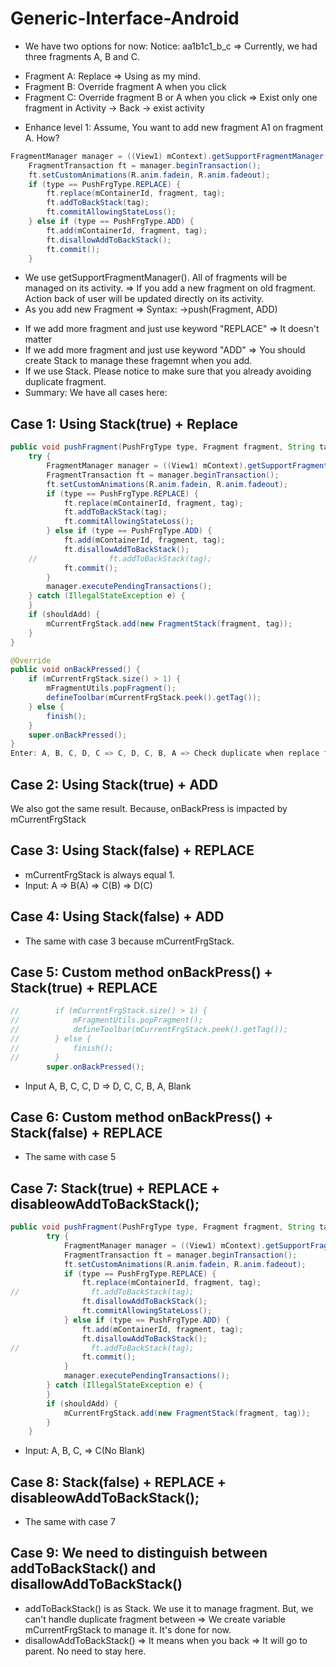 # Generic-Interface-Android
- We have two options for now:
Notice: aa1b1c1_b_c
=> Currently, we had three fragments A, B and C.
+ Fragment A: Replace => Using as my mind.
+ Fragment B: Override fragment A when you click
+ Fragment C: Override fragment B or A when you click
=> Exist only one fragment in Activity -> Back -> exist activity

- Enhance level 1: Assume, You want to add new fragment A1 on fragment A. How?
```java
FragmentManager manager = ((View1) mContext).getSupportFragmentManager();
    FragmentTransaction ft = manager.beginTransaction();
    ft.setCustomAnimations(R.anim.fadein, R.anim.fadeout);
    if (type == PushFrgType.REPLACE) {
        ft.replace(mContainerId, fragment, tag);
        ft.addToBackStack(tag);
        ft.commitAllowingStateLoss();
    } else if (type == PushFrgType.ADD) {
        ft.add(mContainerId, fragment, tag);
        ft.disallowAddToBackStack();
        ft.commit();
    }
```
- We use getSupportFragmentManager(). All of fragments will be managed on its activity. => If you add
a new fragment on old fragment. Action back of user will be updated directly on its activity.
- As you add new Fragment => Syntax: <Activity>->push(Fragment, ADD)
+ If we add more fragment and just use keyword "REPLACE" => It doesn't matter
+ If we add more fragment and just use keyword "ADD" => You should create Stack to manage these fragemnt
when you add.
+ If we use Stack. Please notice to make sure that you already avoiding duplicate fragment.
+ Summary: We have all cases here:
## Case 1: Using Stack(true) + Replace
```java
public void pushFragment(PushFrgType type, Fragment fragment, String tag, boolean shouldAdd) {
    try {
        FragmentManager manager = ((View1) mContext).getSupportFragmentManager();
        FragmentTransaction ft = manager.beginTransaction();
        ft.setCustomAnimations(R.anim.fadein, R.anim.fadeout);
        if (type == PushFrgType.REPLACE) {
            ft.replace(mContainerId, fragment, tag);
            ft.addToBackStack(tag);
            ft.commitAllowingStateLoss();
        } else if (type == PushFrgType.ADD) {
            ft.add(mContainerId, fragment, tag);
            ft.disallowAddToBackStack();
    //                ft.addToBackStack(tag);
            ft.commit();
        }
        manager.executePendingTransactions();
    } catch (IllegalStateException e) {
    }
    if (shouldAdd) {
        mCurrentFrgStack.add(new FragmentStack(fragment, tag));
    }
}

@Override
public void onBackPressed() {
    if (mCurrentFrgStack.size() > 1) {
        mFragmentUtils.popFragment();
        defineToolbar(mCurrentFrgStack.peek().getTag());
    } else {
        finish();
    }
    super.onBackPressed();
}
Enter: A, B, C, D, C => C, D, C, B, A => Check duplicate when replace fragment. By the way, remove old fragment.
```

## Case 2: Using Stack(true) + ADD
We also got the same result. Because, onBackPress is impacted by mCurrentFrgStack
## Case 3: Using Stack(false) + REPLACE
- mCurrentFrgStack is always equal  1.
- Input: A => B(A) => C(B) => D(C)
## Case 4: Using Stack(false) + ADD
- The same with case 3 because mCurrentFrgStack.
## Case 5: Custom method onBackPress() + Stack(true) + REPLACE
```java
//        if (mCurrentFrgStack.size() > 1) {
//            mFragmentUtils.popFragment();
//            defineToolbar(mCurrentFrgStack.peek().getTag());
//        } else {
//            finish();
//        }
        super.onBackPressed();
```
- Input A, B, C, C, D => D, C, C, B, A, Blank
## Case 6: Custom method onBackPress() + Stack(false) + REPLACE
- The same with case 5
## Case 7: Stack(true) + REPLACE + disableowAddToBackStack();
```java
public void pushFragment(PushFrgType type, Fragment fragment, String tag, boolean shouldAdd) {
        try {
            FragmentManager manager = ((View1) mContext).getSupportFragmentManager();
            FragmentTransaction ft = manager.beginTransaction();
            ft.setCustomAnimations(R.anim.fadein, R.anim.fadeout);
            if (type == PushFrgType.REPLACE) {
                ft.replace(mContainerId, fragment, tag);
//                ft.addToBackStack(tag);
                ft.disallowAddToBackStack();
                ft.commitAllowingStateLoss();
            } else if (type == PushFrgType.ADD) {
                ft.add(mContainerId, fragment, tag);
                ft.disallowAddToBackStack();
//                ft.addToBackStack(tag);
                ft.commit();
            }
            manager.executePendingTransactions();
        } catch (IllegalStateException e) {
        }
        if (shouldAdd) {
            mCurrentFrgStack.add(new FragmentStack(fragment, tag));
        }
    }
```
- Input: A, B, C, => C(No Blank)
## Case 8: Stack(false) + REPLACE + disableowAddToBackStack();
- The same with case 7
## Case 9: We need to distinguish between addToBackStack() and disallowAddToBackStack()
- addToBackStack() is as Stack. We use it to manage fragment. But, we can't handle duplicate fragment between
=> We create variable mCurrentFrgStack to manage it. It's done for now.
- disallowAddToBackStack() => It means when you back => It will go to parent. No need to stay here.


